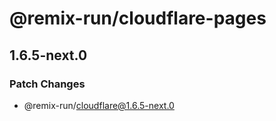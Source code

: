 # @remix-run/cloudflare-pages

## 1.6.5-next.0

### Patch Changes

- @remix-run/cloudflare@1.6.5-next.0

